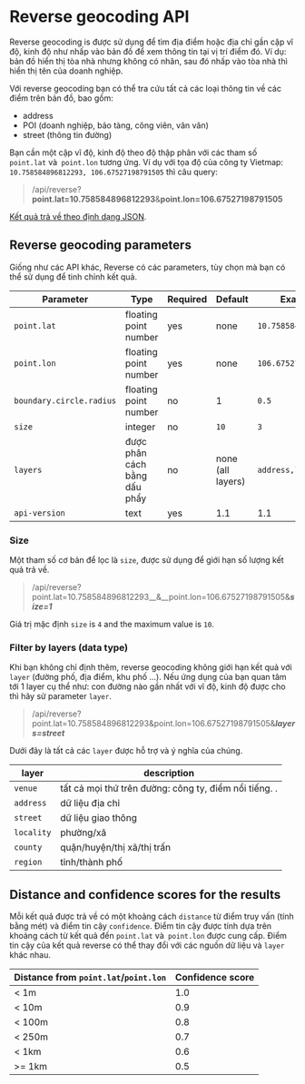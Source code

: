 # Reverse geocoding API

Reverse geocoding is  được sử dụng để tìm địa điểm hoặc địa chỉ gần cặp vĩ độ, kinh độ như nhấp vào bản đồ để xem thông tin tại vị trí điểm đó. Ví dụ: bản đồ hiển thị tòa nhà nhưng không có nhãn, sau đó nhấp vào tòa nhà thì hiển thị tên của doanh nghiệp.

Với reverse geocoding bạn có thể tra cứu tất cả các loại thông tin về các điểm trên bản đồ, bao gồm:

* address
* POI (doanh nghiệp, bảo tàng, công viên, vân vân)
* street (thông tin đường)

Bạn cần một cặp vĩ độ, kinh độ theo độ thập phân với các tham số `point.lat` và` point.lon` tương ứng. 
Ví dụ với tọa độ của công ty Vietmap: `10.758584896812293, 106.67527198791505` thì câu query:

>/api/reverse?__point.lat=10.758584896812293__&__point.lon=106.67527198791505__

[Kết quả trả về theo định dạng JSON](response.md).

## Reverse geocoding parameters

Giống như các API khác, Reverse có các parameters, tùy chọn mà bạn có thể sử dụng để tinh chỉnh kết quả.

Parameter | Type | Required | Default | Example
--- | --- | --- | --- | ---
`point.lat` | floating point number | yes | none | `10.758584896812293`
`point.lon` | floating point number | yes | none | `106.67527198791505`
`boundary.circle.radius` | floating point number | no | 1 | `0.5`
`size` | integer | no | `10` | `3`
`layers` | được phân cách bằng dấu phẩy | no | none (all layers) | `address,locality`
`api-version` | text | yes | 1.1 | 1.1 
### Size

Một tham số cơ bản để lọc là `size`, được sử dụng để giới hạn số lượng kết quả trả về. 

> /api/reverse?point.lat=10.758584896812293__&__point.lon=106.67527198791505&___size=1___

Giá trị mặc định `size` is `4` and the maximum value is `10`.

### Filter by layers (data type)

Khi bạn không chỉ định thêm, reverse geocoding không giới hạn kết quả với `layer` (đường phố, địa điểm, khu phố ...). Nếu ứng dụng của bạn quan tâm tới 1 layer cụ thể như: con đường nào gần nhất với vĩ độ, kinh độ được cho thì hãy sử parameter `layer`. 

> /api/reverse?point.lat=10.758584896812293&point.lon=106.67527198791505&___layers=street___

Dưới đây là tất cả các `layer` được hỗ trợ và ý nghĩa của chúng.

|layer|description|
|----|----|
|`venue`|tất cả mọi thứ trên đường: công ty, điểm nổi tiếng. .|
|`address`|dữ liệu địa chỉ|
|`street`|dữ liệu giao thông|
|`locality`|phường/xã|
|`county`|quận/huyện/thị xã/thị trấn|
|`region`|tỉnh/thành phố|


## Distance and confidence scores for the results

Mỗi kết quả được trả về có một khoảng cách `distance` từ điểm truy vấn (tính bằng mét) và điểm tin cậy `confidence`. Điểm tin cậy được tính dựa trên khoảng cách từ kết quả đến `point.lat` và` point.lon` được cung cấp. Điểm tin cậy của kết quả reverse có thể thay đổi với các nguồn dữ liệu và `layer` khác nhau.

Distance from `point.lat`/`point.lon` | Confidence score
--- | ---
&lt; 1m | 1.0
&lt; 10m | 0.9
&lt; 100m | 0.8
&lt; 250m | 0.7
&lt; 1km | 0.6
&gt;= 1km | 0.5
